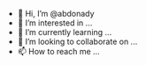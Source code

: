 - 👋 Hi, I’m @abdonady
- 👀 I’m interested in ...
- 🌱 I’m currently learning ...
- 💞️ I’m looking to collaborate on ...
- 📫 How to reach me ...

<!---
abdonady/abdonady is a ✨ special ✨ repository because its `README.md` (this file) appears on your GitHub profile.
You can click the Preview link to take a look at your changes.
--->
